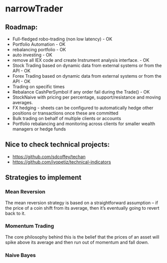# narrowTrader

## Roadmap:
- Full-fledged robo-trading (non low latency) - OK
- Portfolio Automation - OK
- rebalancing portfolio - OK
- auto investing - OK
- remove all IEX code and create Instrument analysis interface. - OK
- Stock Trading based on dynamic data from external systems or from the API - OK
- Forex Trading based on dynamic data from external systems or from the API - OK
- Trading on specific times 
- Rebalance CashPerSymbol if any order fail during the Trade() - OK
- StockNaive with pricing per percentage, support/resistance and moving averages.
- FX hedging - sheets can be configured to automatically hedge other positions or transactions once these are committed
- Bulk trading on behalf of multiple clients or accounts
- Portfolio rebalancing and monitoring across clients for smaller wealth managers or hedge funds

## Nice to check technical projects:
- https://github.com/sdcoffey/techan
- https://github.com/ivopetiz/technical-indicators

## Strategies to implement
### Mean Reversion
The mean reversion strategy is based on a straightforward assumption – if the price of a coin shift from its average, then it’s eventually going to revert back to it. 

### Momentum Trading
The core philosophy behind this is the belief that the prices of an asset will spike above its average and then run out of momentum and fall down. 

### Naive Bayes

